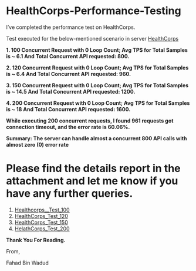 # HealthCorps-Performance-Testing

I’ve completed the performance test on HealthCorps.

Test executed for the below-mentioned scenario in server [HealthCorps](https://www.healthcorps.org/)

**1. 100 Concurrent Request with 0 Loop Count; Avg TPS for Total Samples is ~ 6.1 And Total Concurrent API requested: 800.**

**2. 120 Concurrent Request with 0 Loop Count; Avg TPS for Total Samples is ~ 6.4  And Total Concurrent API requested: 960.**

**3. 150 Concurrent Request with 0 Loop Count; Avg TPS for Total Samples is ~ 14.5  And Total Concurrent API requested: 1200.**

**4. 200 Concurrent Request with 0 Loop Count; Avg TPS for Total Samples is ~ 18 And Total Concurrent API requested: 1600.**

**While executing 200 concurrent requests, I found 961 requests got connection timeout, and the error rate is 60.06%.**

**Summary: The server can handle almost a concurrent 800 API calls with almost zero (0) error rate**

Please find the details report in the attachment and let me know if you have any further queries. 
====================================================================
1. [Healthcorps__Test_100](https://delightful-crostata-f10a25.netlify.app/)  
2. [HealthCorps_Test_120](https://wondrous-marigold-708537.netlify.app/)
3. [HealthCorps_Test_150](https://dancing-starlight-904645.netlify.app/)
4. [HelathCorps_Test_200](https://curious-fenglisu-cf52e9.netlify.app/)  
  

**Thank You For Reading.**  

From,  

Fahad Bin Wadud

